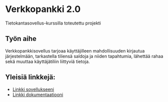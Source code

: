 ﻿# Verkkopankki 2.0

Tietokantasovellus-kurssilla toteutettu projekti

## Työn aihe

Verkkopankkisovellus tarjoaa käyttäjilleen mahdollisuuden kirjautua järjestelmään, tarkastella tiliensä saldoja ja niiden tapahtumia, lähettää rahaa sekä muuttaa käyttäjätiliin liittyviä tietoja.

## Yleisiä linkkejä:

* [Linkki sovellukseeni](http://oskajoha.users.cs.helsinki.fi/tsoha/)
* [Linkki dokumentaatiooni](https://github.com/cs-locx/Tsoha-Bootstrap/blob/master/doc/dokumentaatio.pdf)


